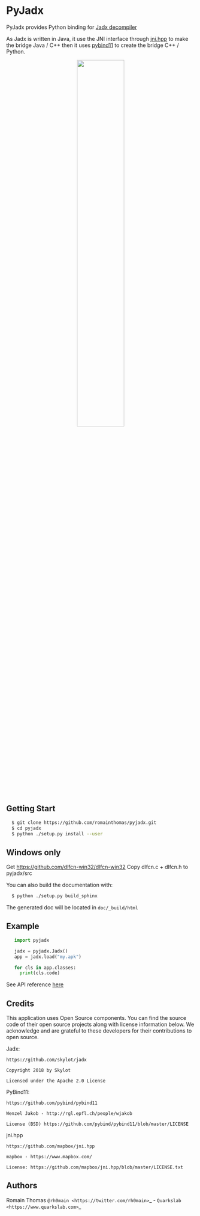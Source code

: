 # PyJadx

PyJadx provides Python binding for [Jadx decompiler](https://github.com/skylot/jadx)

As Jadx is written in Java, it use the JNI interface through [jni.hpp](https://github.com/mapbox/jni.hpp) to make the bridge Java / C++ then it uses [pybind11](https://github.com/pybind/pybind11)
to create the bridge C++ / Python.


<p align="center" >
<img width="50%" src="https://github.com/romainthomas/pyjadx/blob/master/.github/archi.png"/><br />
</p>


## Getting Start

```bash
  $ git clone https://github.com/romainthomas/pyjadx.git
  $ cd pyjadx
  $ python ./setup.py install --user
```


## Windows only
Get https://github.com/dlfcn-win32/dlfcn-win32
Copy dlfcn.c + dlfcn.h to pyjadx/src

You can also build the documentation with:

```bash
  $ python ./setup.py build_sphinx
```

The generated doc will be located in ``doc/_build/html``

## Example

```python
   import pyjadx

   jadx = pyjadx.Jadx()
   app = jadx.load("my.apk")

   for cls in app.classes:
     print(cls.code)
```

See API reference [here](http://pyjadx.romainthomas.fr)

## Credits

This application uses Open Source components. You can find the source code of their open source projects along with license information below.
We acknowledge and are grateful to these developers for their contributions to open source.

Jadx:

```
https://github.com/skylot/jadx

Copyright 2018 by Skylot

Licensed under the Apache 2.0 License
```


PyBind11:

```
https://github.com/pybind/pybind11

Wenzel Jakob - http://rgl.epfl.ch/people/wjakob

License (BSD) https://github.com/pybind/pybind11/blob/master/LICENSE
```

jni.hpp

```
https://github.com/mapbox/jni.hpp

mapbox - https://www.mapbox.com/

License: https://github.com/mapbox/jni.hpp/blob/master/LICENSE.txt
```

## Authors

Romain Thomas `@rh0main <https://twitter.com/rh0main>`_ - `Quarkslab <https://www.quarkslab.com>`_

